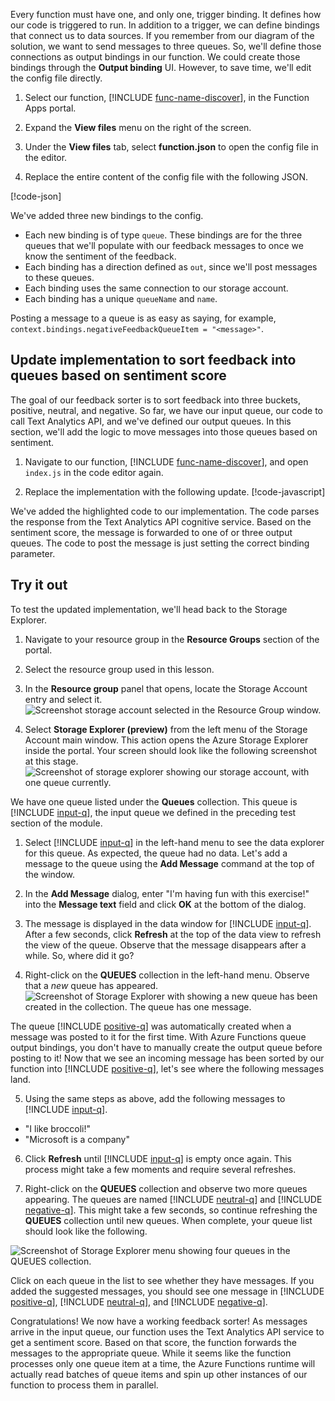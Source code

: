 Every function must have one, and only one, trigger binding. It defines how our code is triggered to run. In addition to a trigger, we can define bindings that connect us to data sources. If you remember from our diagram of the solution, we want to send messages to three queues. So, we'll define those connections as output bindings in our function. We could create those bindings through the **Output binding** UI. However, to save time, we'll edit the config file directly.

1. Select our function, [!INCLUDE [func-name-discover](./func-name-discover.md)], in the Function Apps portal.

1. Expand the **View files** menu on the right of the screen.

1. Under the **View files** tab, select **function.json** to open the config file in the editor.

1. Replace the entire content of the config file with the following JSON. 

[!code-json[](../code/function.json)]

We've added three new bindings to the config.

- Each new binding is of type `queue`. These bindings are for the three queues that we'll populate with our feedback messages to once we know the sentiment of the feedback.
- Each binding has a direction defined as `out`, since we'll post messages to these queues.
- Each binding uses the same connection to our storage account.
- Each binding has a unique `queueName` and `name`.

Posting a message to a queue is as easy as saying, for example,  `context.bindings.negativeFeedbackQueueItem = "<message>"`.

## Update implementation to sort feedback into queues based on sentiment score

The goal of our feedback sorter is to sort feedback into three buckets, positive, neutral, and negative. So far, we have our input queue, our code to call Text Analytics API, and we've defined our output queues. In this section, we'll add the logic to move messages into those queues based on sentiment.

1. Navigate to our function, [!INCLUDE [func-name-discover](./func-name-discover.md)], and  open `index.js` in the code editor again.

1. Replace the implementation with the following update.
[!code-javascript[](../code/discover-sentiment+sort.js?highlight=25-48)]

We've added the highlighted code to our implementation. The code parses the response from the Text Analytics API cognitive service. Based on the sentiment score, the message is forwarded to one of or three output queues. The code to post the message is just setting the correct binding parameter.

## Try it out

To test the updated implementation, we'll head back to the Storage Explorer. 

1. Navigate to your resource group in the **Resource Groups** section of the portal.

1. Select the resource group used in this lesson.

1. In the **Resource group** panel that opens, locate the Storage Account entry and select it.
![Screenshot storage account selected in the Resource Group window.](../media-draft/select-storage-account.png)

1. Select **Storage Explorer (preview)** from the left menu of the Storage Account main window.  This action opens the Azure Storage Explorer inside the portal. Your screen should look like the following screenshot at this stage.
![Screenshot of storage explorer showing our storage account, with one queue currently.](../media-draft/storage-explorer-menu-inputq.png)

We have one queue listed under the **Queues** collection. This queue is [!INCLUDE [input-q](./q-name-input.md)],  the input queue we defined in the preceding test section of the module.

1. Select [!INCLUDE [input-q](./q-name-input.md)] in the left-hand menu to see the data explorer for this queue. As expected, the queue had no data. Let's add a message to the queue using the **Add Message** command at the top of the window. 

1. In the **Add Message** dialog, enter "I'm having fun with this exercise!" into the **Message text** field and click **OK** at the bottom of the dialog. 

1. The message is displayed in the data window for [!INCLUDE [input-q](./q-name-input.md)]. After a few seconds, click **Refresh** at the top of the data view to refresh the view of the queue. Observe that the message disappears after a while. So, where did it go?

1. Right-click on the **QUEUES** collection in the left-hand menu. Observe that a *new* queue has appeared.
![Screenshot of Storage Explorer with showing a new queue has been created in the collection. The queue has one message.](../media-draft/sa-new-output-q.png)

The queue [!INCLUDE [positive-q](./q-name-positive.md)] was automatically created when a message was posted to it for the first time. With Azure Functions queue output bindings, you don't have to manually create the output queue before posting to it! Now that we see an incoming message has been sorted by our function into [!INCLUDE [positive-q](./q-name-positive.md)], let's see where the following messages land.

5. Using the same steps as above, add the following messages to [!INCLUDE [input-q](./q-name-input.md)].

- "I like broccoli!"
- "Microsoft is a company"

6. Click **Refresh** until [!INCLUDE [input-q](./q-name-input.md)] is empty once again. This process might take a few moments and require several refreshes.

1. Right-click on the **QUEUES** collection and observe two more queues appearing. The queues are named [!INCLUDE [neutral-q](./q-name-neutral.md)] and [!INCLUDE [negative-q](./q-name-negative.md)]. This might take a few seconds, so continue refreshing the **QUEUES** collection until new queues. When complete, your queue list should look like the following.

![Screenshot of Storage Explorer menu showing four queues in the QUEUES collection.](../media-draft/sa-final-q-list.png)

Click on each queue in the list to see whether they have messages. If you added the suggested messages, you should see one message in [!INCLUDE [positive-q](./q-name-positive.md)], [!INCLUDE [neutral-q](./q-name-neutral.md)], and [!INCLUDE [negative-q](./q-name-negative.md)].

Congratulations! We now have a working feedback sorter! As messages arrive in the input queue, our function uses the Text Analytics API service to get a sentiment score. Based on that score, the function forwards the messages to the appropriate queue. While it seems like the function processes only one queue item at a time, the Azure Functions runtime will actually read batches of queue items and spin up other instances of our function to process them in parallel. 